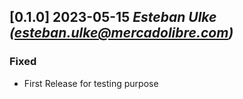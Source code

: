 

## [0.1.0] 2023-05-15 _Esteban Ulke (esteban.ulke@mercadolibre.com)_
### Fixed
- First Release for testing purpose
